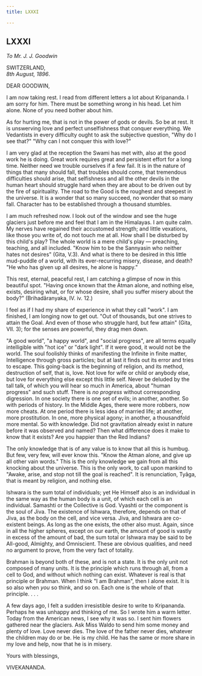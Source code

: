 ```yaml
---
title: LXXXI

---
```





  



## LXXXI

*To Mr. J. J. Goodwin*

SWITZERLAND,  
*8th August, 1896*.

DEAR GOODWIN,

I am now taking rest. I read from different letters a lot about
Kripananda. I am sorry for him. There must be something wrong in his
head. Let him alone. None of you need bother about him.

As for hurting me, that is not in the power of gods or devils. So be at
rest. It is unswerving love and perfect unselfishness that conquer
everything. We Vedantists in every difficulty ought to ask the
subjective question, "Why do I see that?" "Why can I not conquer this
with love?"

I am very glad at the reception the Swami has met with, also at the good
work he is doing. Great work requires great and persistent effort for a
long time. Neither need we trouble ourselves if a few fail. It is in the
nature of things that many should fall, that troubles should come, that
tremendous difficulties should arise, that selfishness and all the other
devils in the human heart should struggle hard when they are about to be
driven out by the fire of spirituality. The road to the Good is the
roughest and steepest in the universe. It is a wonder that so many
succeed, no wonder that so many fall. Character has to be established
through a thousand stumbles.

I am much refreshed now. I look out of the window and see the huge
glaciers just before me and feel that I am in the Himalayas. I am quite
calm. My nerves have regained their accustomed strength; and little
vexations, like those you write of, do not touch me at all. How shall I
be disturbed by this child's play? The whole world is a mere child's
play — preaching, teaching, and all included. "Know him to be the
Sannyasin who neither hates not desires" (Gita, V.3). And what is there
to be desired in this little mud-puddle of a world, with its
ever-recurring misery, disease, and death? "He who has given up all
desires, he alone is happy."

This rest, eternal, peaceful rest, I am catching a glimpse of now in
this beautiful spot. "Having once known that the Atman alone, and
nothing else, exists, desiring what, or for whose desire, shall you
suffer misery about the body?" (Brihadâranyaka, IV. iv. 12.)

I feel as if I had my share of experience in what they call "work". I am
finished, I am longing now to get out. "Out of thousands, but one
strives to attain the Goal. And even of those who struggle hard, but few
attain" (Gita, VII. 3); for the senses are powerful, they drag men down.

"A good world", "a happy world", and "social progress", are all terms
equally intelligible with "hot ice" or "dark light". If it were good, it
would not be the world. The soul foolishly thinks of manifesting the
Infinite in finite matter, Intelligence through gross particles; but at
last it finds out its error and tries to escape. This going-back is the
beginning of religion, and its method, destruction of self, that is,
love. Not love for wife or child or anybody else, but love for
everything else except this little self. Never be deluded by the tall
talk, of which you will hear so much in America, about "human progress"
and such stuff. There is *no progress* without corresponding digression.
In one society there is one set of evils; in another, another. So with
periods of history. In the Middle Ages, there were more robbers, now
more cheats. At one period there is less idea of married life; at
another, more prostitution. In one, more physical agony; in another, a
thousandfold more mental. So with knowledge. Did not gravitation already
exist in nature before it was observed and named? Then what difference
does it make to know that it exists? Are you happier than the Red
Indians?

The only knowledge that is of any value is to know that all this is
humbug. But few, very few, will ever know this. "Know the Atman alone,
and give up all other vain words." This is the only knowledge we gain
from all this knocking about the universe. This is the only work, to
call upon mankind to "Awake, arise, and stop not till the goal is
reached". It is renunciation, Tyâga, that is meant by religion, and
nothing else.

Ishwara is the sum total of individuals; yet He Himself also is an
individual in the same way as the human body is a unit, of which each
cell is an individual. Samashti or the Collective is God. Vyashti or the
component is the soul of Jiva. The existence of Ishwara, therefore,
depends on that of Jiva, as the body on the cell, and vice versa. Jiva,
and Ishwara are co-existent beings. As long as the one exists, the other
also must. Again, since in all the higher spheres, except on our earth,
the amount of good is vastly in excess of the amount of bad, the sum
total or Ishwara may be said to be All-good, Almighty, and Omniscient.
These are obvious qualities, and need no argument to prove, from the
very fact of totality.

Brahman is beyond both of these, and is not a state. It is the only unit
not composed of many units. It is the principle which runs through all,
from a cell to God, and without which nothing can exist. Whatever is
real is that principle or Brahman. When I think "I am Brahman", then I
alone exist. It is so also when *you* so think, and so on. Each one is
the whole of that principle. . . .

A few days ago, I felt a sudden irresistible desire to write to
Kripananda. Perhaps he was unhappy and thinking of me. So I wrote him a
warm letter. Today from the American news, I see why it was so. I sent
him flowers gathered near the glaciers. Ask Miss Waldo to send him some
money and plenty of love. Love never dies. The love of the father never
dies, whatever the children may do or be. He is my child. He has the
same or more share in my love and help, now that he is in misery. 

Yours with blessings,

VIVEKANANDA.


